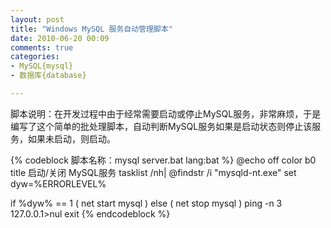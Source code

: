 ```yaml
---
layout: post
title: "Windows MySQL 服务自动管理脚本"
date: 2010-06-20 00:09
comments: true
categories: 
- MySQL{mysql}
- 数据库{database}

---
```


脚本说明：在开发过程中由于经常需要启动或停止MySQL服务，非常麻烦，于是编写了这个简单的批处理脚本，自动判断MySQL服务如果是启动状态则停止该服务，如果未启动，则启动。

{% codeblock 脚本名称：mysql server.bat lang:bat %}
@echo off
color b0 
title 启动/关闭 MySQL服务
tasklist /nh| @findstr /i "mysqld-nt.exe"
set  dyw=%ERRORLEVEL%

if %dyw% == 1 (
  net start mysql
) else (
  net stop mysql 
)
ping -n 3 127.0.0.1>nul
exit
{% endcodeblock %}